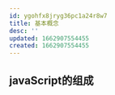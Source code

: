 ```yaml
---
id: ygohfx8jryg36pc1a24r8w7
title: 基本概念
desc: ''
updated: 1662907554455
created: 1662907554455
---
```


##  javaScript的组成

